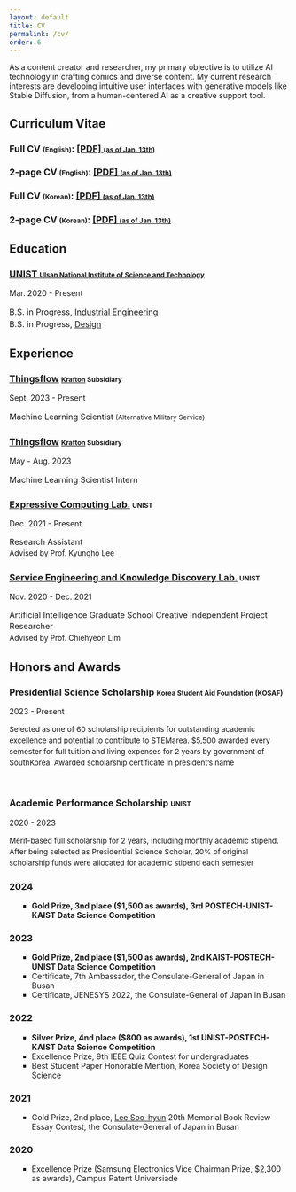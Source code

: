 ```yaml
---
layout: default
title: CV
permalink: /cv/
order: 6
---
```


<p class="sponsors">
As a content creator and researcher, my primary objective is to utilize AI technology in crafting comics and diverse content. My current research interests are developing intuitive user interfaces with generative models like Stable Diffusion, from a human-centered AI as a creative support tool.
</p>

<h2>Curriculum Vitae</h2>
<div class="news-entries grid-2">
<div class="entry-item course">
    <h3 class="entry-title">Full CV <span style="font-size: 9pt;">(English)</span>: <a href="\assets\cv\20240113_SeonukKim_EN_CV.pdf">[PDF] <span style="font-size: 9pt;">(as of Jan. 13th)</span></a></h3>
    <h3 class="entry-title">2-page CV <span style="font-size: 9pt;">(English)</span>: <a href="\assets\cv\20240113_SeonukKim_EN_Resume.pdf">[PDF] <span style="font-size: 9pt;">(as of Jan. 13th)</span></a></h3>
</div>
<div class="entry-item course">
    <h3 class="entry-title">Full CV <span style="font-size: 9pt;">(Korean)</span>: <a href="\assets\cv\20240113_SeonukKim_KO_CV.pdf">[PDF] <span style="font-size: 9pt;">(as of Jan. 13th)</span></a></h3>
    <h3 class="entry-title">2-page CV <span style="font-size: 9pt;">(Korean)</span>: <a href="\assets\cv\20240113_SeonukKim_KO_Resume.pdf">[PDF] <span style="font-size: 9pt;">(as of Jan. 13th)</span></a></h3>
</div>
</div>

<h2>Education</h2>
<div class="news-entries grid-1">
<div class="entry-item course">
    <h3 class="entry-title"><a href="https://www.unist.ac.kr/">UNIST <span style="font-size: 9pt;">Ulsan National Institute of Science and Technology</span></a></h3>
    <p class="entry-meta">Mar. 2020 - Present</p>
    <p style="font-size: 11pt; line-height: 150%;">
      B.S. in Progress, <a href="https://ie.unist.ac.kr/">Industrial Engineering</a><br>
      B.S. in Progress, <a href="https://design.unist.ac.kr/">Design</a></p>
</div>
</div>

<h2>Experience</h2>
<div class="news-entries grid-1">
  <div class="entry-item course">
      <h3 class="entry-title"><a href="https://thingsflow.com/">Thingsflow</a> <span style="font-size: 9pt;"><a href="https://www.krafton.com/">Krafton</a> Subsidiary</span></h3>
      <p class="entry-meta">Sept. 2023 - Present</p>
      <p style="font-size: 11pt; line-height: 150%;">
        Machine Learning Scientist <span style="font-size: 9pt;"> (Alternative Military Service)</span>
      </p>  
  </div>

  <div class="entry-item course">
    <h3 class="entry-title"><a href="https://thingsflow.com/">Thingsflow</a> <span style="font-size: 9pt;"><a href="https://www.krafton.com/">Krafton</a> Subsidiary</span></h3>
    <p class="entry-meta">May - Aug. 2023</p>
    <p style="font-size: 11pt; line-height: 150%;">
      Machine Learning Scientist Intern
    </p>  
  </div>
    
  <div class="entry-item course">
      <h3 class="entry-title"><a href="https://www.klee141.com/">Expressive Computing Lab.</a> <span style="font-size: 9pt;">UNIST</span></h3>
      <p class="entry-meta">Dec. 2021 - Present</p>
      <p style="font-size: 11pt; line-height: 140%;">
        Research Assistant
      <br>
      <span style="font-size: 10pt;">Advised by Prof. Kyungho Lee</span>
      </p>  
  </div>

  <div class="entry-item course">
    <h3 class="entry-title"><a href="https://service.unist.ac.kr/">Service Engineering and Knowledge Discovery Lab.</a> <span style="font-size: 9pt;">UNIST</span></h3>
    <p class="entry-meta">Nov. 2020 - Dec. 2021</p>
    <p style="font-size: 11pt; line-height: 140%;">
      Artificial Intelligence Graduate School Creative Independent Project Researcher
    <br>
    <span style="font-size: 10pt;">Advised by Prof. Chiehyeon Lim</span>
    </p>  
  </div>
</div>

<h2>Honors and Awards</h2>
<div class="news-entries grid-1">
  <div class="entry-item course">
      <h3 class="entry-title">Presidential Science Scholarship <span style="font-size: 9pt;">Korea Student Aid Foundation (KOSAF)</span></h3>
      <p class="entry-meta">2023 - Present</p>
      <p style="font-size: 10pt; line-height: 150%;">
       Selected as one of 60 scholarship recipients for outstanding academic excellence and potential to contribute to STEMarea. $5,500 awarded every semester for full tuition and living expenses for 2 years by government of SouthKorea. Awarded scholarship certificate in president’s name
      </p>  
      <br>
       <h3 class="entry-title">Academic Performance Scholarship <span style="font-size: 9pt;">UNIST</span></h3>
       <p class="entry-meta">2020 - 2023</p>
       <p style="font-size: 10pt; line-height: 150%;">
       Merit-based full scholarship for 2 years, including monthly academic stipend. After being selected as Presidential Science Scholar, 20% of original scholarship funds were allocated for academic stipend each semester
      </p>  
  </div>
</div>
<style>

</style>
<div class="news-entries grid-1">
    <div class="entry-item course">
        <p style="font-size: 11pt; line-height: 150%;">
        <h3 class="entry-title">2024</h3>
          <ul style="list-style-type:square; margin-left:1.2em">
            <li><strong>Gold Prize, 3nd place ($1,500 as awards), 3rd POSTECH-UNIST-KAIST Data Science Competition</strong></li>
          </ul>
        </p>
        <p style="font-size: 11pt; line-height: 150%;">
        <h3 class="entry-title">2023</h3>
          <ul style="list-style-type:square; margin-left:1.2em">
            <li><strong>Gold Prize, 2nd place ($1,500 as awards), 2nd KAIST-POSTECH-UNIST Data Science Competition</strong></li>
            <li>Certificate, 7th Ambassador, the Consulate-General of Japan in Busan</li>
            <li>Certificate, JENESYS 2022, the Consulate-General of Japan in Busan</li>
          </ul>
        </p>
        <p style="font-size: 11pt; line-height: 150%;">
        <h3 class="entry-title">2022</h3>
          <ul style="list-style-type:square; margin-left:1.2em">
            <li><strong>Silver Prize, 4nd place ($800 as awards), 1st UNIST-POSTECH-KAIST Data Science Competition</strong></li>
            <li>Excellence Prize, 9th IEEE Quiz Contest for undergraduates</li>
            <li>Best Student Paper Honorable Mention, Korea Society of Design Science</li>
          </ul>
        </p>
        <p style="font-size: 11pt; line-height: 150%;" title="Ariticle about Lee Soo-hyun">
        <h3 class="entry-title">2021</h3>
          <ul style="list-style-type:square; margin-left:1.2em">
            <li>Gold Prize, 2nd place, <a href="https://www.donga.com/en/article/all/20011231/210363/1/">Lee Soo-hyun</a> 20th Memorial Book Review Essay Contest, the Consulate-General of Japan in Busan</li>
          </ul>
        </p>
        <p style="font-size: 11pt; line-height: 150%;">
        <h3 class="entry-title">2020</h3>
          <ul style="list-style-type:square; margin-left:1.2em">
            <li>Excellence Prize (Samsung Electronics Vice Chairman Prize, $2,300 as awards), Campus Patent Universiade</li>
          </ul>
        </p>
    </div>
</div>